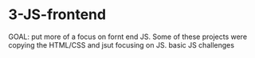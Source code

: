 # 3-JS-frontend
GOAL: put more of a focus on fornt end JS. Some of these projects were copying the HTML/CSS and jsut focusing on JS.
basic JS challenges
